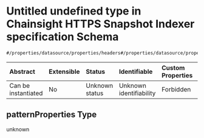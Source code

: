 # Untitled undefined type in Chainsight HTTPS Snapshot Indexer specification Schema

```txt
#/properties/datasource/properties/headers#/properties/datasource/properties/headers/patternProperties
```



| Abstract            | Extensible | Status         | Identifiable            | Custom Properties | Additional Properties | Access Restrictions | Defined In                                                                                      |
| :------------------ | :--------- | :------------- | :---------------------- | :---------------- | :-------------------- | :------------------ | :---------------------------------------------------------------------------------------------- |
| Can be instantiated | No         | Unknown status | Unknown identifiability | Forbidden         | Allowed               | none                | [snapshot\_indexer\_https.json\*](../../out/snapshot_indexer_https.json "open original schema") |

## patternProperties Type

unknown
